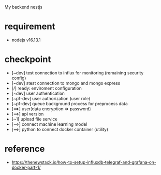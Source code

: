 My backend nestjs
# requirement
- nodejs v16.13.1

# checkpoint
- [~dev] test connection to influx for monitoring (remaining security config)
- [~dev] stest connection to mongo and mongo express
- [/] ready: enviroment configuration
- [~dev] user authentication
- [~p1-dev] user authorization (user role)
- [~p1-dev] queue background process for preprocess data
- [==>] user(data encryption => password)
- [==>] api version
- [~1] upload file service
- [==>] connect machine learning model
- [==>] python to connect docker container (utility)


# reference
- https://thenewstack.io/how-to-setup-influxdb-telegraf-and-grafana-on-docker-part-1/